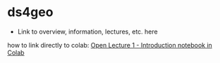 # ds4geo

* Link to overview, information, lectures, etc. here

how to link directly to colab:
<a href="https://colab.research.google.com/github/ds4geo/ds4geo/blob/master/Lecture%201-%20Introduction.ipynb" target="_blank">Open Lecture 1 - Introduction notebook in Colab</a>

